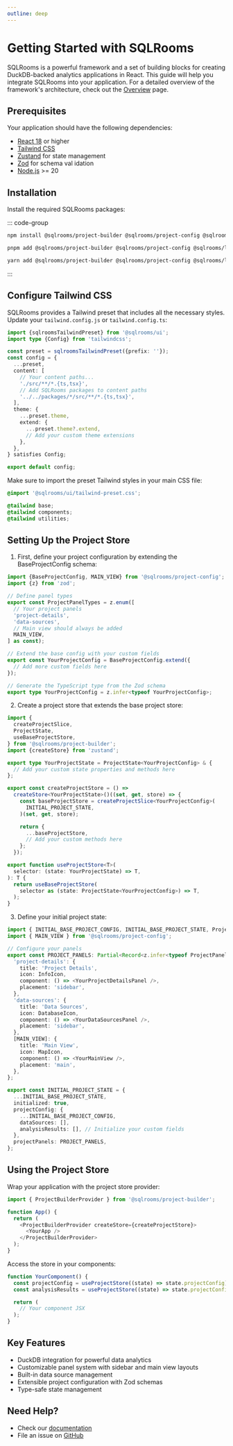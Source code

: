```yaml
---
outline: deep
---
```


# Getting Started with SQLRooms

SQLRooms is a powerful framework and a set of building blocks for creating DuckDB-backed analytics applications in React. This guide will help you integrate SQLRooms into your application. For a detailed overview of the framework's architecture, check out the [Overview](/overview) page.

## Prerequisites

Your application should have the following dependencies:

- [React 18](https://react.dev/) or higher
- [Tailwind CSS](https://tailwindcss.com/)
- [Zustand](https://zustand.docs.pmnd.rs) for state management
- [Zod](https://zod.dev) for schema val idation
- [Node.js](https://nodejs.org/) >= 20

## Installation

Install the required SQLRooms packages:

::: code-group

```bash [npm]
npm install @sqlrooms/project-builder @sqlrooms/project-config @sqlrooms/layout @sqlrooms/ui
```

```bash [pnpm]
pnpm add @sqlrooms/project-builder @sqlrooms/project-config @sqlrooms/layout @sqlrooms/ui
```

```bash [yarn]
yarn add @sqlrooms/project-builder @sqlrooms/project-config @sqlrooms/layout @sqlrooms/ui
```

:::

## Configure Tailwind CSS

SQLRooms provides a Tailwind preset that includes all the necessary styles. Update your `tailwind.config.js` or `tailwind.config.ts`:

```typescript
import {sqlroomsTailwindPreset} from '@sqlrooms/ui';
import type {Config} from 'tailwindcss';

const preset = sqlroomsTailwindPreset({prefix: ''});
const config = {
  ...preset,
  content: [
    // Your content paths...
    './src/**/*.{ts,tsx}',
    // Add SQLRooms packages to content paths
    '../../packages/*/src/**/*.{ts,tsx}',
  ],
  theme: {
    ...preset.theme,
    extend: {
      ...preset.theme?.extend,
      // Add your custom theme extensions
    },
  },
} satisfies Config;

export default config;
```

Make sure to import the preset Tailwind styles in your main CSS file:

```css
@import '@sqlrooms/ui/tailwind-preset.css';

@tailwind base;
@tailwind components;
@tailwind utilities;
```

## Setting Up the Project Store

1. First, define your project configuration by extending the BaseProjectConfig schema:

```typescript
import {BaseProjectConfig, MAIN_VIEW} from '@sqlrooms/project-config';
import {z} from 'zod';

// Define panel types
export const ProjectPanelTypes = z.enum([
  // Your project panels
  'project-details',
  'data-sources',
  // Main view should always be added
  MAIN_VIEW,
] as const);

// Extend the base config with your custom fields
export const YourProjectConfig = BaseProjectConfig.extend({
  // Add more custom fields here
});

// Generate the TypeScript type from the Zod schema
export type YourProjectConfig = z.infer<typeof YourProjectConfig>;
```

2. Create a project store that extends the base project store:

```typescript
import {
  createProjectSlice,
  ProjectState,
  useBaseProjectStore,
} from '@sqlrooms/project-builder';
import {createStore} from 'zustand';

export type YourProjectState = ProjectState<YourProjectConfig> & {
  // Add your custom state properties and methods here
};

export const createProjectStore = () =>
  createStore<YourProjectState>()((set, get, store) => {
    const baseProjectStore = createProjectSlice<YourProjectConfig>(
      INITIAL_PROJECT_STATE,
    )(set, get, store);

    return {
      ...baseProjectStore,
      // Add your custom methods here
    };
  });

export function useProjectStore<T>(
  selector: (state: YourProjectState) => T,
): T {
  return useBaseProjectStore(
    selector as (state: ProjectState<YourProjectConfig>) => T,
  );
}
```

3. Define your initial project state:

```typescript
import { INITIAL_BASE_PROJECT_CONFIG, INITIAL_BASE_PROJECT_STATE, ProjectPanelInfo } from '@sqlrooms/project-builder';
import { MAIN_VIEW } from '@sqlrooms/project-config';

// Configure your panels
export const PROJECT_PANELS: Partial<Record<z.infer<typeof ProjectPanelTypes>, ProjectPanelInfo>> = {
  'project-details': {
    title: 'Project Details',
    icon: InfoIcon,
    component: () => <YourProjectDetailsPanel />,
    placement: 'sidebar',
  },
  'data-sources': {
    title: 'Data Sources',
    icon: DatabaseIcon,
    component: () => <YourDataSourcesPanel />,
    placement: 'sidebar',
  },
  [MAIN_VIEW]: {
    title: 'Main View',
    icon: MapIcon,
    component: () => <YourMainView />,
    placement: 'main',
  },
};

export const INITIAL_PROJECT_STATE = {
  ...INITIAL_BASE_PROJECT_STATE,
  initialized: true,
  projectConfig: {
    ...INITIAL_BASE_PROJECT_CONFIG,
    dataSources: [],
    analysisResults: [], // Initialize your custom fields
  },
  projectPanels: PROJECT_PANELS,
};
```

## Using the Project Store

Wrap your application with the project store provider:

```typescript
import { ProjectBuilderProvider } from '@sqlrooms/project-builder';

function App() {
  return (
    <ProjectBuilderProvider createStore={createProjectStore}>
      <YourApp />
    </ProjectBuilderProvider>
  );
}
```

Access the store in your components:

```typescript
function YourComponent() {
  const projectConfig = useProjectStore((state) => state.projectConfig);
  const analysisResults = useProjectStore((state) => state.projectConfig.analysisResults);

  return (
    // Your component JSX
  );
}
```

## Key Features

- DuckDB integration for powerful data analytics
- Customizable panel system with sidebar and main view layouts
- Built-in data source management
- Extensible project configuration with Zod schemas
- Type-safe state management

## Need Help?

- Check our [documentation](https://github.com/sqlrooms/sqlrooms)
- File an issue on [GitHub](https://github.com/sqlrooms/sqlrooms/issues)
